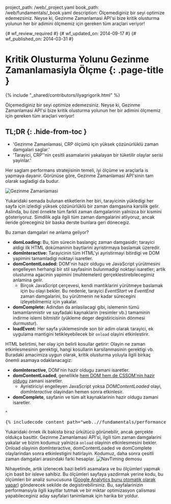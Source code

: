 project_path: /web/_project.yaml
book_path: /web/fundamentals/_book.yaml
description: Ölçemediginiz bir seyi optimize edemezsiniz. Neyse ki, Gezinme Zamanlamasi API'si bize kritik olusturma yolunun her bir adimini ölçmemiz için gereken tüm araçlari veriyor!

{# wf_review_required #}
{# wf_updated_on: 2014-09-17 #}
{# wf_published_on: 2014-03-31 #}

# Kritik Olusturma Yolunu Gezinme Zamanlamasiyla Ölçme {: .page-title }

{% include "_shared/contributors/ilyagrigorik.html" %}


Ölçemediginiz bir seyi optimize edemezsiniz. Neyse ki, Gezinme Zamanlamasi API'si bize kritik olusturma yolunun her bir adimini ölçmemiz için gereken tüm araçlari veriyor!


## TL;DR {: .hide-from-toc }
- 'Gezinme Zamanlamasi, CRP ölçümü için yüksek çözünürlüklü zaman damgalari saglar.'
- 'Tarayici, CRP''nin çesitli asamalarini yakalayan bir tüketilir olaylar serisi yayinlar.'


Her saglam performans stratejisinin temeli, iyi ölçüme ve araçlarla is yapmaya dayanir. Görünüse göre, Gezinme Zamanlamasi API'sinin tam olarak sagladigi da budur.

<img src="images/dom-navtiming.png" class="center" alt="Gezinme Zamanlamasi">

Yukaridaki semada bulunan etiketlerin her biri, tarayicinin yükledigi her sayfa için izledigi yüksek çözünürlüklü bir zaman damgasina karsilik gelir. Aslinda, bu özel örnekte tüm farkli zaman damgalarinin yalnizca bir kismini gösteriyoruz. Simdilik agla ilgili tüm zaman damgalarini atliyoruz, ancak ileride göreceginiz bir baska derste bunlara geri dönecegiz.

Bu zaman damgalari ne anlama geliyor?

* **domLoading:** Bu, tüm sürecin baslangiç zaman damgasidir; tarayici aldigi ilk HTML dokümaninin baytlarini ayristirmaya baslamak
  üzeredir.
* **domInteractive:** Tarayicinin tüm HTML'yi ayristirmayi bitirdigi ve DOM yapimini tamamladigi noktayi isaretler.
* **domContentLoaded:** DOM'nin hazir oldugu ve JavaScript yürütmesini engelleyen herhangi bir stil sayfasinin bulunmadigi noktayi isaretler; artik olusturma agacinin yapimini (muhtemelen) gerçeklestirebilecegimiz anlamina gelir.
    * Birçok JavaScript çerçevesi, kendi mantiklarini yürütmeye baslamak için bu olayi bekler. Bu nedenle, tarayici _EventStart_ ve _EventEnd_ zaman damgalarini, bu yürütmenin ne kadar sürecegini izleyebilmemiz için yakalar.
* **domComplete:** Adindan da anlasilacagi gibi, islemenin tümü tamamlanmistir ve sayfadaki kaynaklarin (resimler vb.) tamaminin indirme islemi bitmistir (yükleme deger degistiricisinin dönmesi durmustur).
* **loadEvent:** Her sayfa yüklemesinde son bir adim olarak tarayici, ek uygulama mantigini tetikleyebilecek bir `onload` olayini etkinlestirir.

HTML belirtimi, her olay için belirli kosullar getirir: Olayin ne zaman etkinlesmesinin gerektigi, hangi kosullarin karsilanmasinin gerektigi vb. Buradaki amacimiza uygun olarak, kritik olusturma yoluyla ilgili birkaç önemli asamaya odaklanacagiz:

* **domInteractive**, DOM'nin hazir oldugu zamani isaretler.
* **domContentLoaded**, genellikle [hem DOM hem de CSSOM'nin hazir oldugu](http://calendar.perfplanet.com/2012/deciphering-the-critical-rendering-path/) zamani isaretler.
    * Ayristiriciyi engelleyen JavaScript yoksa _DOMContentLoaded_ olayi, _domInteractive_ olayindan hemen sonra etkinlesir.
* **domComplete**, sayfanin ve tüm alt kaynaklarinin hazir oldugu zamani isaretler.

^

<pre class="prettyprint">
{% includecode content_path="web..//fundamentals/performance/critical-rendering-path/_code/measure_crp.html" region_tag="full" lang=html %}
</pre>

Yukaridaki örnek ilk bakista biraz ürkütücü görünebilir, ancak gerçekte oldukça basittir. Gezinme Zamanlamasi API'si, ilgili tüm zaman damgalarini yakalar ve bizim kodumuz yalnizca `onload` olayinin etkinlesmesini bekler. Onload olayinin domInteractive, domContentLoaded ve domComplete olaylarindan sonra etkinlestigini hatirlayin. Kodumuz, daha sonra çesitli zaman damgalari arasindaki farki hesaplar.
<img src="images/device-navtiming-small.png" class="center" alt="NavTiming demosu">

Nihayetinde, artik izlenecek bazi belirli asamalara ve bu ölçümleri yapmak için basit bir isleve sahibiz. Bu ölçümleri sayfaya yazdirmak yerine kodu, bu ölçümleri bir analiz sunucusuna ([Google Analytics bunu otomatik olarak yapar](https://support.google.com/analytics/answer/1205784?hl=tr)) gönderecek sekilde de degistirebilirsiniz. Bu, sayfalarinizin performansiyla ilgili kayitlar tutmak ve bir miktar optimizasyon çalismasi yapabileceginiz aday sayfalari tanimlamak için harika bir yoldur.



